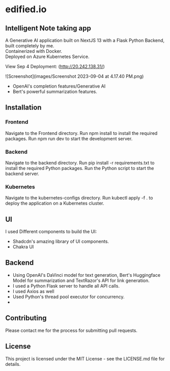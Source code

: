 # edified.io

## Intelligent Note taking app

A Generative AI application built on NextJS 13 with a Flask Python Backend, built completely by me. <br>
Containerized with Docker. <br>
Deployed on Azure Kubernetes Service. <br>

View Sep 4 Deployment: (http://20.242.138.31/)

![Screenshot](images/Screenshot 2023-09-04 at 4.17.40 PM.png)

- OpenAI's completion features/Generative AI
- Bert's powerful summarization features.

## Installation

### Frontend

Navigate to the Frontend directory.
Run npm install to install the required packages.
Run npm run dev to start the development server.

### Backend

Navigate to the backend directory.
Run pip install -r requirements.txt to install the required Python packages.
Run the Python script to start the backend server.

### Kubernetes

Navigate to the kubernetes-configs directory.
Run kubectl apply -f . to deploy the application on a Kubernetes cluster.

## UI

I used Different components to build the UI:

- Shadcdn's amazing library of UI components.
- Chakra UI

## Backend

- Using OpenAI's DaVinci model for text generation, Bert's Huggingface Model for summarization and TextRazor's API for link generation.
- I used a Python Flask server to handle all API calls.
- I used Axios as well
- Used Python's thread pool executor for concurrency.
-

## Contributing

Please contact me for the process for submitting pull requests.

## License

This project is licensed under the MIT License - see the LICENSE.md file for details.

